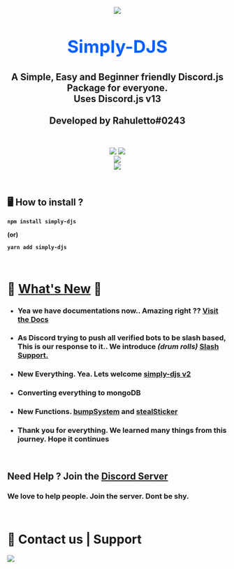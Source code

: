 <p align="center"><img align="center" style="margin-bottom:-6px" src="https://i.imgur.com/kGAUCNo_d.webp?maxwidth=128&fidelity=grand"></p>


<h2 style="font-size:2.5rem; color:#075FFF" align="center">Simply-DJS</h2>

<h2 align="center"> A Simple, Easy and Beginner friendly Discord.js Package for everyone. <br>Uses Discord.js v13<br><br>Developed by Rahuletto#0243</h2>

<br>
<p align="center">
   <a href="https://www.npmjs.com/package/simply-djs"><img src="https://img.shields.io/npm/v/simply-djs.svg?style=flat-square" /></a>
 <a href="https://www.npmjs.com/package/simply-djs"><img src="https://img.shields.io/npm/dt/simply-djs?style=flat-square" /></a><br>
   <a href="https://www.npmjs.com/package/simply-djs"><img src="https://nodei.co/npm/simply-djs.png?downloadRank=true&downloads=true&downloadRank=true&stars=true" /></a><br>
   <a href="https://discord.gg/3JzDV9T5Fn"><img src="https://invidget.switchblade.xyz/3JzDV9T5Fn" /></a>
</p>

<br>

## 🖥️ <b>How to install ?
```
npm install simply-djs
```
   
(or)
```
yarn add simply-djs
```
<br>
 
# 🎉 [What's New](https://simplyd.js.org/docs/whatsnew) 🎉
- ### Yea we have documentations now.. Amazing right ?? [Visit the Docs](https://simplyd.js.org)
- ### As Discord trying to push all verified bots to be slash based, This is our response to it.. We introduce *(drum rolls)* [Slash Support.](https://simplyd.js.org/docs/slash)
- ### New Everything. Yea. Lets welcome [simply-djs v2](https://simplyd.js.org)
- ### Converting everything to mongoDB
- ### New Functions. [bumpSystem](https://simplyd.js.org/docs/Systems/bumpSystem) and [stealSticker](https://simplyd.js.org/docs/General/stealSticker)
- ### Thank you for everything. We learned many things from this journey. Hope it continues
<br>
   
## **Need Help ? Join the [Discord Server](https://discord.gg/3JzDV9T5Fn)**
### We love to help people. Join the server. Dont be shy.
<br>
   
 <h1>👥 Contact us | Support</h1>
 <p>
<a href="https://discord.gg/3JzDV9T5Fn"><img src="https://invidget.switchblade.xyz/3JzDV9T5Fn" /></a>
</p>

